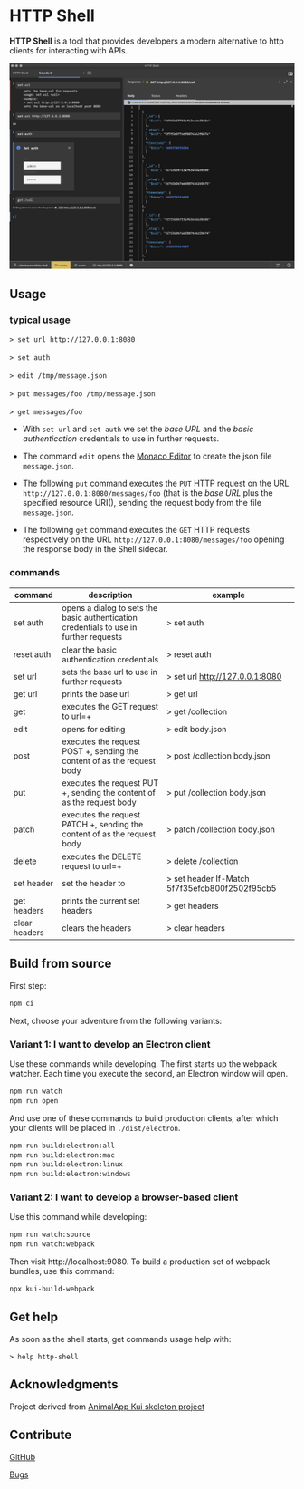 # HTTP Shell

**HTTP Shell** is a tool that provides developers a modern alternative to http clients for interacting with APIs.

![HTTP Shell Image](./plugins/plugin-client-default/images/httpshellImage.png)

## Usage

### typical usage

```
> set url http://127.0.0.1:8080

> set auth

> edit /tmp/message.json

> put messages/foo /tmp/message.json

> get messages/foo
```

- With `set url` and `set auth` we set the *base URL* and the *basic authentication* credentials to use in further requests.

- The command `edit` opens the [Monaco Editor](https://github.com/Microsoft/monaco-editor) to create the json file `message.json`.

- The following `put` command executes the `PUT` HTTP request on the URL `http://127.0.0.1:8080/messages/foo` (that is the *base URL* plus the specified resource URI(), sending the request body from the file `message.json`.

- The following `get` command executes the `GET` HTTP requests respectively on the URL `http://127.0.0.1:8080/messages/foo` opening the response body in the Shell sidecar.

### commands

| command | description | example
|---|---|---|
| set auth <id> <password> | opens a dialog to sets the basic authentication credentials to use in further requests | > set auth |
| reset auth | clear the basic authentication credentials | > reset auth |
| set url <url> | sets the base url to use in further requests | > set url http://127.0.0.1:8080 |
| get url | prints the base url | > get url |
| get <uri> | executes the GET request to url=<base-url>+<uri> | > get /collection |
| edit <file> | opens <file> for editing | > edit body.json |
| post <uri> <file> | executes the request POST <base-url>+<uri>, sending the content of <file> as the request body | > post /collection body.json |
| put <uri> <file> | executes the request PUT <base-url>+<uri>, sending the content of <file> as the request body | > put /collection body.json |
| patch <uri> <file> | executes the request PATCH <base-url>+<uri>, sending the content of <file> as the request body | > patch /collection body.json |
| delete <uri> | executes the DELETE request to url=<base-url>+<uri> | > delete /collection |
| set header <name> <value> | set the header <name> to <value> | > set header If-Match 5f7f35efcb800f2502f95cb5 |
| get headers | prints the current set headers | > get headers |
| clear headers | clears the headers | > clear headers |



## Build from source

First step:

```sh
npm ci
```

Next, choose your adventure from the following variants:

### Variant 1: I want to develop an Electron client

Use these commands while developing. The first starts up the webpack
watcher. Each time you execute the second, an Electron window will
open.

```sh
npm run watch
npm run open
```

And use one of these commands to build production clients, after which
your clients will be placed in `./dist/electron`.

```sh
npm run build:electron:all
npm run build:electron:mac
npm run build:electron:linux
npm run build:electron:windows
```

### Variant 2: I want to develop a browser-based client

Use this command while developing:

```sh
npm run watch:source
npm run watch:webpack
```

Then visit http://localhost:9080. To build a production set of webpack
bundles, use this command:

```sh
npx kui-build-webpack
```

## Get help

As soon as the shell starts, get commands usage help with:

```
> help http-shell
```

## Acknowledgments

Project derived from [AnimalApp Kui skeleton project](https://github.com/IBM/kui/tree/master/docs/example/AnimalApp)

## Contribute

[GitHub](https://github.com/softinstigate/http-shell "HTTP Shell's GitHub page")

[Bugs](https://github.com/softinstigate/http-shell/issues/new "HTTP Shell's bug reporting page")
